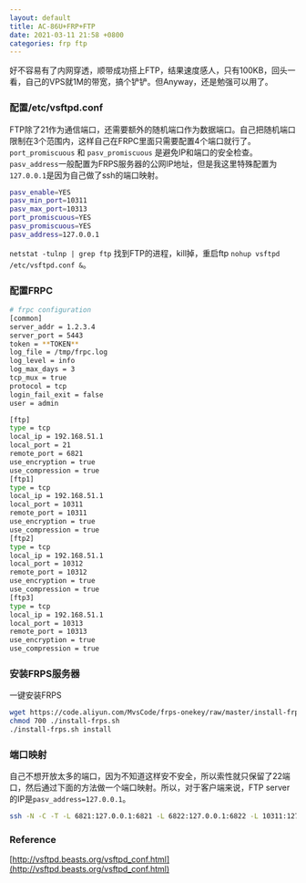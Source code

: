 ```yaml
---
layout: default
title: AC-86U+FRP+FTP
date: 2021-03-11 21:58 +0800
categories: frp ftp
---
```


好不容易有了内网穿透，顺带成功搭上FTP，结果速度感人，只有100KB，回头一看，自己的VPS就1M的带宽，搞个铲铲。但Anyway，还是勉强可以用了。


### 配置/etc/vsftpd.conf

FTP除了21作为通信端口，还需要额外的随机端口作为数据端口。自己把随机端口限制在3个范围内，这样自己在FRPC里面只需要配置4个端口就行了。`port_promiscuous` 和 `pasv_promiscuous` 是避免IP和端口的安全检查。`pasv_address`一般配置为FRPS服务器的公网IP地址，但是我这里特殊配置为`127.0.0.1`是因为自己做了ssh的端口映射。

```bash
pasv_enable=YES
pasv_min_port=10311
pasv_max_port=10313
port_promiscuous=YES
pasv_promiscuous=YES
pasv_address=127.0.0.1
```

`netstat -tulnp | grep ftp` 找到FTP的进程，kill掉，重启ftp `nohup vsftpd /etc/vsftpd.conf &`。

### 配置FRPC

```bash
# frpc configuration
[common]
server_addr = 1.2.3.4
server_port = 5443
token = **TOKEN**
log_file = /tmp/frpc.log
log_level = info
log_max_days = 3
tcp_mux = true
protocol = tcp
login_fail_exit = false
user = admin

[ftp]
type = tcp
local_ip = 192.168.51.1
local_port = 21
remote_port = 6821
use_encryption = true
use_compression = true
[ftp1]
type = tcp
local_ip = 192.168.51.1
local_port = 10311
remote_port = 10311
use_encryption = true
use_compression = true
[ftp2]
type = tcp
local_ip = 192.168.51.1
local_port = 10312
remote_port = 10312
use_encryption = true
use_compression = true
[ftp3]
type = tcp
local_ip = 192.168.51.1
local_port = 10313
remote_port = 10313
use_encryption = true
use_compression = true

```

### 安装FRPS服务器

一键安装FRPS

```bash
wget https://code.aliyun.com/MvsCode/frps-onekey/raw/master/install-frps.sh -O ./install-frps.sh
chmod 700 ./install-frps.sh
./install-frps.sh install
```

### 端口映射

自己不想开放太多的端口，因为不知道这样安不安全，所以索性就只保留了22端口，然后通过下面的方法做一个端口映射。所以，对于客户端来说，FTP server的IP是`pasv_address=127.0.0.1`。

```bash
ssh -N -C -T -L 6821:127.0.0.1:6821 -L 6822:127.0.0.1:6822 -L 10311:127.0.0.1:10311 -L 10312:127.0.0.1:10312 -L 10313:127.0.0.1:10313 admin@1.2.3.4
```


### Reference

[http://vsftpd.beasts.org/vsftpd_conf.html](http://vsftpd.beasts.org/vsftpd_conf.html)